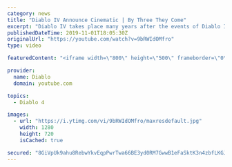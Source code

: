 ```yaml
---
category: news
title: "Diablo IV Announce Cinematic | By Three They Come"
excerpt: "Diablo IV takes place many years after the events of Diablo III, after millions have been slaughtered by the actions of the High Heavens and Burning Hells alike."
publishedDateTime: 2019-11-01T18:05:30Z
originalUrl: "https://youtube.com/watch?v=9bRWIdOMfro"
type: video

featuredContent: "<iframe width=\"800\" height=\"500\" frameborder=\"0\" src=\"https://www.youtube.com/embed/9bRWIdOMfro\" allow=\"accelerometer; autoplay; encrypted-media; gyroscope; picture-in-picture\" allowfullscreen></iframe>"

provider:
  name: Diablo
  domain: youtube.com

topics:
  - Diablo 4

images:
  - url: "https://i.ytimg.com/vi/9bRWIdOMfro/maxresdefault.jpg"
    width: 1280
    height: 720
    isCached: true

secured: "8GiVpUk9ahu8RebwYkvEqpPwrTwa66BE3yd0RM7GwwB1eFaSktK3n4zbfLKGJDs9GYNHWFWelMWcxWFPxgS8pNf5f6IYpQOgJ7Ky8Yq2PxA6pZ9IvVKY1GxbDeeooEsbP393RwtlLypx0kJRYLO5yFJre0ps2daHJ3QdmvyoBuLA/xwpF0FgeDmPivYQf5+Tb91/CnFDYk//dIg9dCcRYGQhZ7KWnSOckh+2Ycn0b2VoT2RFMsnoF2CAJevyszcwlbDznQ/ngDyW1MgXw9H0uem/2qeKKHn1lHf6A0D0ImBuTyeXlTiZClyvReZZHMP2vLiE3HoZ1B+Mxkm7Nn5jIguEsUagcJoPZatovga36d8LcPqUDlzFACX1F9uByqAFdSI+Hfi5E4M8LPmQwLqETNIb8pWzv62PlLlojX866wcqtB5UcfvDxT7+Wjyo6N7e;KBeW7uO8ynjFL0jvmhGXTQ=="
---
```


